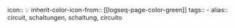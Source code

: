 icon:: 💡
inherit-color-icon-from:: [[logseq-page-color-green]]
tags:: -
alias:: circuit, schaltungen, schaltung, circuito
